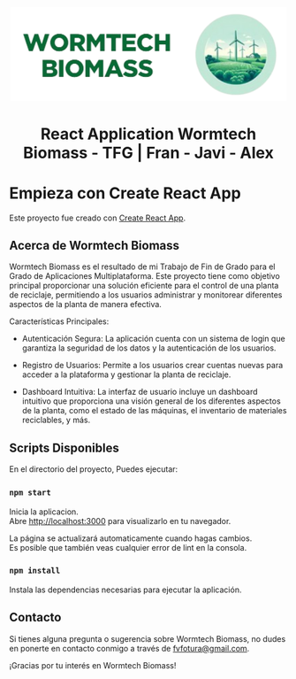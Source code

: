 <p align="center" style="padding-top: 3em">
  <a target="blank"><img src="src\assets\logo.png" width="500" alt="Wormtech Logo" /></a>
</p>

<h1 align="center">
React Application Wormtech Biomass - TFG | Fran - Javi - Alex
</h1>

# Empieza con Create React App

Este proyecto fue creado con [Create React App](https://github.com/facebook/create-react-app).

## Acerca de Wormtech Biomass

Wormtech Biomass es el resultado de mi Trabajo de Fin de Grado para el Grado de Aplicaciones Multiplataforma. Este proyecto tiene como objetivo principal proporcionar una solución eficiente para el control de una planta de reciclaje, permitiendo a los usuarios administrar y monitorear diferentes aspectos de la planta de manera efectiva.

Características Principales:

- Autenticación Segura: La aplicación cuenta con un sistema de login que garantiza la seguridad de los datos y la autenticación de los usuarios.

- Registro de Usuarios: Permite a los usuarios crear cuentas nuevas para acceder a la plataforma y gestionar la planta de reciclaje.

- Dashboard Intuitiva: La interfaz de usuario incluye un dashboard intuitivo que proporciona una visión general de los diferentes aspectos de la planta, como el estado de las máquinas, el inventario de materiales reciclables, y más.

## Scripts Disponibles

En el directorio del proyecto, Puedes ejecutar:

### `npm start`

Inicia la aplicacion.\
Abre [http://localhost:3000](http://localhost:3000) para visualizarlo en tu navegador.

La página se actualizará automaticamente cuando hagas cambios.\
Es posible que también veas cualquier error de lint en la consola.

### `npm install`

Instala las dependencias necesarias para ejecutar la aplicación.

## Contacto

Si tienes alguna pregunta o sugerencia sobre Wormtech Biomass, no dudes en ponerte en contacto conmigo a través de <a href="mailto:fvfotura@gmail.com">fvfotura@gmail.com</a>.

¡Gracias por tu interés en Wormtech Biomass!


